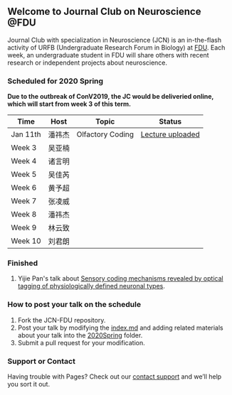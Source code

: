 ## Welcome to Journal Club on Neuroscience @FDU

Journal Club with specialization in Neuroscience (JCN) is an in-the-flash activity of URFB (Undergraduate Research Forum in Biology) at [FDU](http://www.fudan.edu.cn). Each week, an undergraduate student in FDU will share others with recent research or independent projects about neuroscience.

### Scheduled for 2020 Spring
**Due to the outbreak of ConV2019, the JC would be deliveried online, which will start from week 3 of this term.**

| Time | Host | Topic | Status |
| --- | --- | --- | --- |
| Jan 11th | 潘祎杰 | Olfactory Coding |[Lecture uploaded](https://github.com/LingweiZhang/JCN/2020Spring/01/JC#-1.pdf) |
| Week 3 | 吴亚楠 | | |
| Week 4 | 诸言明 | | |
| Week 5 | 吴佳芮 | | |
| Week 6 | 黄予超 | | |
| Week 7 | 张凌威 | | |
| Week 8 | 潘祎杰 | | |
| Week 9 | 林云致 | | |
| Week 10 | 刘君朗 | | |

### Finished

1. Yijie Pan's talk about [Sensory coding mechanisms revealed by optical tagging of physiologically defined neuronal types](https://github.com/LingweiZhang/JCN/2020Spring/01/paper1.pdf).


### How to post your talk on the schedule

1. Fork the JCN-FDU repository.
2. Post your talk by modifying the [index.md](https://github.com/LingweiZhang/JCN-FDU) and adding related materials about your talk into the [2020Spring](https://github.com/LingweiZhang/JCN-FDU) folder.
3. Submit a pull request for your modification.


### Support or Contact

Having trouble with Pages? Check out our [contact support](mailto:lwzhang921@gmail.com) and we’ll help you sort it out.
